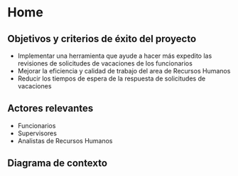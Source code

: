 # Home

## Objetivos y criterios de éxito del proyecto
- Implementar una herramienta que ayude a hacer más expedito las revisiones de solicitudes de vacaciones de los funcionarios
- Mejorar la eficiencia y calidad de trabajo del area de Recursos Humanos
- Reducir los tiempos de espera de la respuesta de solicitudes de vacaciones

## Actores relevantes
- Funcionarios
- Supervisores
- Analistas de Recursos Humanos

## Diagrama de contexto


